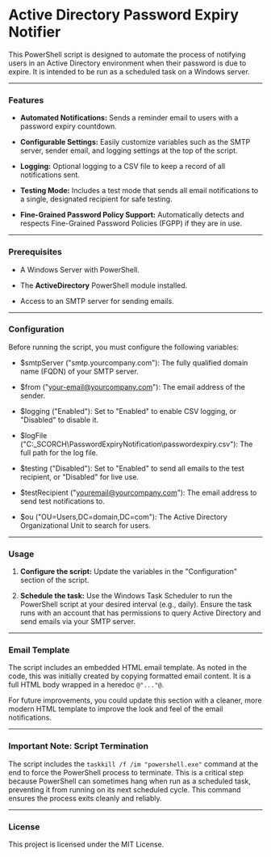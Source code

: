 # Active Directory Password Expiry Notifier

This PowerShell script is designed to automate the process of notifying users in an Active Directory environment when their password is due to expire. It is intended to be run as a scheduled task on a Windows server.

---

### Features

* **Automated Notifications:** Sends a reminder email to users with a password expiry countdown.

* **Configurable Settings:** Easily customize variables such as the SMTP server, sender email, and logging settings at the top of the script.

* **Logging:** Optional logging to a CSV file to keep a record of all notifications sent.

* **Testing Mode:** Includes a test mode that sends all email notifications to a single, designated recipient for safe testing.

* **Fine-Grained Password Policy Support:** Automatically detects and respects Fine-Grained Password Policies (FGPP) if they are in use.

---

### Prerequisites

* A Windows Server with PowerShell.

* The **ActiveDirectory** PowerShell module installed.

* Access to an SMTP server for sending emails.

---

### Configuration

Before running the script, you must configure the following variables:


* $smtpServer ("smtp.yourcompany.com"): The fully qualified domain name (FQDN) of your SMTP server.

* $from ("<your-email@yourcompany.com>"): The email address of the sender.

* $logging ("Enabled"): Set to "Enabled" to enable CSV logging, or "Disabled" to disable it.

* $logFile ("C:\_SCORCH\PasswordExpiryNotification\passwordexpiry.csv"): The full path for the log file.

* $testing ("Disabled"): Set to "Enabled" to send all emails to the test recipient, or "Disabled" for live use.

* $testRecipient ("youremail@yourcompany.com"): The email address to send test notifications to.

* $ou ("OU=Users,DC=domain,DC=com"): The Active Directory Organizational Unit to search for users.


---

### Usage

1. **Configure the script:** Update the variables in the "Configuration" section of the script.

2. **Schedule the task:** Use the Windows Task Scheduler to run the PowerShell script at your desired interval (e.g., daily). Ensure the task runs with an account that has permissions to query Active Directory and send emails via your SMTP server.

---

### Email Template

The script includes an embedded HTML email template. As noted in the code, this was initially created by copying formatted email content. It is a full HTML body wrapped in a heredoc `@"..."@`.

For future improvements, you could update this section with a cleaner, more modern HTML template to improve the look and feel of the email notifications.

---

### Important Note: Script Termination

The script includes the `taskkill /f /im "powershell.exe"` command at the end to force the PowerShell process to terminate. This is a critical step because PowerShell can sometimes hang when run as a scheduled task, preventing it from running on its next scheduled cycle. This command ensures the process exits cleanly and reliably.

---

### License

This project is licensed under the MIT License.
